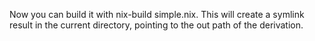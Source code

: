  Now you can build it with nix-build simple.nix. This will create a symlink result in the current directory, pointing to the out path of the derivation. 
